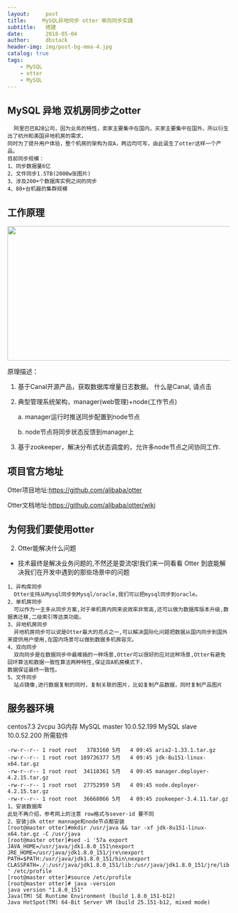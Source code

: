 ```yaml
---
layout:     post
title:     MySQL异地同步 otter 单向同步实践
subtitle:   搭建
date:       2018-05-04
author:     dbstack
header-img: img/post-bg-mma-4.jpg
catalog: true
tags:
    - MySQL
    - otter
    - MySQL
---
```

## MySQL 异地  双机房同步之otter
````
  阿里巴巴B2B公司，因为业务的特性，卖家主要集中在国内，买家主要集中在国外，所以衍生出了杭州和美国异地机房的需求，
同时为了提升用户体验，整个机房的架构为双A，两边均可写，由此诞生了otter这样一个产品。
目前同步规模：
1、同步数据量6亿
2、文件同步1.5TB(2000w张图片)
3、涉及200+个数据库实例之间的同步
4、80+台机器的集群规模
````

## 工作原理
<p><img width="848" src="https://camo.githubusercontent.com/2988fbbc7ddfe94ed027cd71720b1ffa5912a635/687474703a2f2f646c322e69746579652e636f6d2f75706c6f61642f6174746163686d656e742f303038382f313138392f64343230636131342d326438302d336435352d383038312d6239303833363036613830312e6a7067" height="303" alt=""></p>

原理描述：

1. 基于Canal开源产品，获取数据库增量日志数据。 什么是Canal, 请点击

2. 典型管理系统架构，manager(web管理)+node(工作节点)

    a. manager运行时推送同步配置到node节点

    b. node节点将同步状态反馈到manager上

3. 基于zookeeper，解决分布式状态调度的，允许多node节点之间协同工作.
## 项目官方地址
Otter项目地址:https://github.com/alibaba/otter

Otter文档地址:https://github.com/alibaba/otter/wiki
## 为何我们要使用otter
2. Otter能解决什么问题
- 技术最终是解决业务问题的,不然还是耍流氓!我们来一同看看 Otter 到底能解决我们在开发中遇到的那些场景中的问题
````
1、异构库同步
  Otter支持从Mysql同步到Mysql/oracle,我们可以把mysql同步到oracle。
2、单机房同步
  可以作为一主多从同步方案,对于单机房内网来说效率非常高,还可以做为数据库版本升级,数据表迁移,二级索引等这类功能。
3、异地机房同步
  异地机房同步可以说是Otter最大的亮点之一,可以解决国际化问题把数据从国内同步到国外来提供用户使用,在国内场景可以做到数据多机房容灾。
4、双向同步
  双向同步是在数据同步中最难搞的一种场景,Otter可以很好的应对这种场景,Otter有避免回环算法和数据一致性算法两种特性,保证双A机房模式下，
数据保证最终一致性。
5、文件同步
  站点镜像,进行数据复制的同时，复制关联的图片，比如复制产品数据，同时复制产品图片
````
## 服务器环境
centos7.3 2vcpu 3G内存
MySQL master 10.0.52.199
MySQL slave  10.0.52.200
所需软件
````
-rw-r--r-- 1 root root   3783160 5月   4 09:45 aria2-1.33.1.tar.gz
-rw-r--r-- 1 root root 189736377 5月   4 09:45 jdk-8u151-linux-x64.tar.gz
-rw-r--r-- 1 root root  34118361 5月   4 09:45 manager.deployer-4.2.15.tar.gz
-rw-r--r-- 1 root root  27752959 5月   4 09:45 node.deployer-4.2.15.tar.gz
-rw-r--r-- 1 root root  36668066 5月   4 09:45 zookeeper-3.4.11.tar.gz
1、安装数据库
此处不再介绍，参考网上的注意 row格式与sever-id 要不同
2、安装jdk otter mannage和node节点都安装
[root@master otter]#mkdir /usr/java && tar -xf jdk-8u151-linux-x64.tar.gz -C /usr/java
[root@master otter]#sed -i '57a export JAVA_HOME=/usr/java/jdk1.8.0_151\nexport JRE_HOME=/usr/java/jdk1.8.0_151/jre\nexport PATH=$PATH:/usr/java/jdk1.8.0_151/bin\nexport CLASSPATH=./:/usr/java/jdk1.8.0_151/lib:/usr/java/jdk1.8.0_151/jre/lib ' /etc/profile
[root@master otter]#source /etc/profile
[root@master otter]# java -version
java version "1.8.0_151"
Java(TM) SE Runtime Environment (build 1.8.0_151-b12)
Java HotSpot(TM) 64-Bit Server VM (build 25.151-b12, mixed mode)

````


